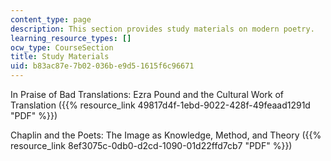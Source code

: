 ```yaml
---
content_type: page
description: This section provides study materials on modern poetry.
learning_resource_types: []
ocw_type: CourseSection
title: Study Materials
uid: b83ac87e-7b02-036b-e9d5-1615f6c96671
---
```


In Praise of Bad Translations: Ezra Pound and the Cultural Work of Translation ({{% resource_link 49817d4f-1ebd-9022-428f-49feaad1291d "PDF" %}})

Chaplin and the Poets: The Image as Knowledge, Method, and Theory ({{% resource_link 8ef3075c-0db0-d2cd-1090-01d22ffd7cb7 "PDF" %}})